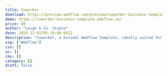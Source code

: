 ```yaml
---
title: Coworker
download: https://preview.webflow.com/preview/coworker-business-template?preview=9f75cb92f80f413e88136fffcc5cea9e
demo: https://coworker-business-template.webflow.io/
price: 49
author: "Leigh & Co. Studio"
date: 2024-12-01T05:19:04.642Z
description: "Coworker, a minimal Webflow template, ideally suited for businesses."
ssg: ["Webflow"]
css: []
ui: []
cms: []
category: []
draft: false
---
```


